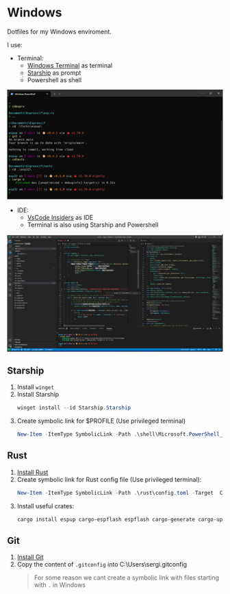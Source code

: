 # Windows
Dotfiles for my Windows enviroment.

I use:
- Terminal:
  - [Windows Terminal](https://apps.microsoft.com/store/detail/windows-terminal/9N0DX20HK701?hl=es-es&gl=es) as terminal
  - [Starship](https://starship.rs/) as prompt
  - Powershell as shell

![Terminal](assets/terminal.png)

- IDE:
  - [VsCode Insiders](https://code.visualstudio.com/insiders/) as IDE
  - Terminal is also using Starship and Powershell

![VsCode](assets/vscode.png)


## Starship
1. Install `winget`
2. Install Starship
    ```powershell
    winget install --id Starship.Starship
    ```
3. Create symbolic link for $PROFILE (Use privileged terminal)
    ```powershell
    New-Item -ItemType SymbolicLink -Path .\shell\Microsoft.PowerShell_profile.ps1 -Target  C:\Users\sergi\Documents\WindowsPowerShell\Microsoft.PowerShell_profile.ps1
    ```

## Rust
1. [Install Rust](https://www.rust-lang.org/tools/install)
2. Create symbolic link for Rust config file (Use privileged terminal):
    ```powershell
    New-Item -ItemType SymbolicLink -Path .\rust\config.toml -Target  C:\Users\sergi\.cargo\config.toml
    ```
3. Install useful crates:
    ```powershell
    cargo install espup cargo-espflash espflash cargo-generate cargo-update cargo-sort cargo-udeps
    ```

## Git
1. [Install Git](https://git-scm.com/download/win)
2. Copy the content of `.gitconfig` into C:\Users\sergi\.gitconfig
    > For some reason we cant create a symbolic link with files starting with `.` in Windows
